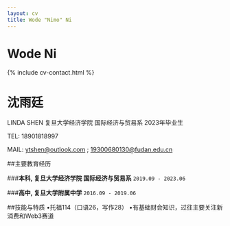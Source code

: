```yaml
---
layout: cv
title: Wode "Nimo" Ni
---
```

# Wode **Ni**

<!--
include contact information from the front matter
Supported arguments:
    - homepage: url, text
    - phone
    - email
-->

{% include cv-contact.html %}

# 沈雨廷 

LINDA SHEN  复旦大学经济学院  国际经济与贸易系  2023年毕业生

TEL: 18901818997  

MAIL: ytshen@outlook.com ; 19300680130@fudan.edu.cn

##主要教育经历

###**本科,  复旦大学经济学院 国际经济与贸易系** `2019.09 - 2023.06`

###**高中,  复旦大学附属中学** `2016.09 - 2019.06 `

##技能与特质
	•托福114（口语26，写作28）	•有基础财会知识，过往主要关注新消费和Web3赛道
<!-- ### Footer

Last updated: May 2013 -->
